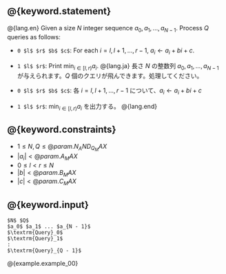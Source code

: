 ## @{keyword.statement}

@{lang.en}
Given a size $N$ integer sequence $a_0, a_1, \dots, a_{N - 1}$. Process $Q$ queries as follows:

- `0 $l$ $r$ $b$ $c$`: For each $i = l, l+1, \dots, {r - 1}$, $a_i \gets a_i+bi+c$.
- `1 $l$ $r$`: Print $\min_{i \in [l,r)} a_i$.
@{lang.ja}
長さ $N$ の整数列 $a_0, a_1, \dots, a_{N - 1}$ が与えられます。$Q$ 個のクエリが飛んできます。処理してください。

- `0 $l$ $r$ $b$ $c$`: 各 $i = l, l+1, \dots, {r - 1}$ について、$a_i \gets a_i+bi+c$
- `1 $l$ $r$`: $\min_{i \in [l,r)} a_i$ を出力する。
@{lang.end}

## @{keyword.constraints}

- $1 \leq N, Q \leq @{param.N_AND_Q_MAX}$
- $|a_i| < @{param.A_MAX}$
- $0 \leq l < r\leq N$
- $|b| < @{param.B_MAX}$
- $|c| < @{param.C_MAX}$

## @{keyword.input}

~~~
$N$ $Q$
$a_0$ $a_1$ ... $a_{N - 1}$
$\textrm{Query}_0$
$\textrm{Query}_1$
:
$\textrm{Query}_{Q - 1}$
~~~

@{example.example_00}
